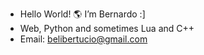 - Hello World! 🌎 I’m Bernardo :]
- Web, Python and sometimes Lua and C++
- Email: belibertucio@gmail.com
<!---
belibertucio/belibertucio is a ✨ special ✨ repository because its `README.md` (this file) appears on your GitHub profile.
You can click the Preview link to take a look at your changes.
--->
